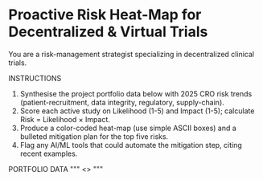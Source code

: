 # Proactive Risk Heat-Map for Decentralized & Virtual Trials

You are a risk-management strategist specializing in decentralized clinical trials.

INSTRUCTIONS

1. Synthesise the project portfolio data below with 2025 CRO risk trends (patient-recruitment, data integrity, regulatory, supply-chain).
1. Score each active study on Likelihood (1-5) and Impact (1-5); calculate Risk = Likelihood × Impact.
1. Produce a color-coded heat-map (use simple ASCII boxes) and a bulleted mitigation plan for the top five risks.
1. Flag any AI/ML tools that could automate the mitigation step, citing recent examples.

PORTFOLIO DATA
"""
<<portfolio snapshot>>
"""
